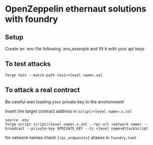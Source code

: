 # OpenZeppelin ethernaut solutions with foundry 

## Setup
Create an .env file following .env_example and fill it with your api keys

## To test attacks
```
forge test --match-path test/<level name>.sol 
```

## To attack a real contract

Be careful wen loading your private key to the environment!

Insert the target contract address in `script/<level name>.s.sol`
```
source .env
forge script script/<level name>.s.sol --rpc-url <network name> --broadcast --private-key $PRIVATE_KEY --tc <level name>AttackScript
```

for network names check `[rpc_endpoints]` aliases in `foundry.toml`
